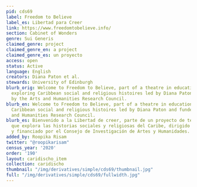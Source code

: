 ```yaml
---
pid: cds69
label: Freedom to Believe
label_es: Libertad para Creer
link: https://www.freedomtobelieve.info/
section: Cabinet of Wonders
genre: Sui Generis
claimed_genre: project
claimed_genre_en: a project
claimed_genre_es: un proyecto
access: open
status: Active
language: English
creators: Diana Paton et al.
stewards: University of Edinburgh
blurb_orig: Welcome to Freedom to Believe, part of a theatre in education project
  exploring Caribbean social and religious histoires led by Diana Paton and funded
  by the Arts and Humanities Research Council.
blurb_en: Welcome to Freedom to Believe, part of a theatre in education project exploring
  Caribbean social and religious histoires led by Diana Paton and funded by the Arts
  and Humanities Research Council.
blurb_es: Bienvenido a la Libertad de creer, parte de un proyecto de teatro educacional
  que explora las historias sociales y religiosas del Caribe, dirigido por Diana Paton
  y financiado por el Consejo de Investigación de Artes y Humanidades.
added_by: Roopika Risam
twitter: "@roopikarisam"
census_year: '2020'
order: '190'
layout: caridischo_item
collection: caridischo
thumbnail: "/img/derivatives/simple/cds69/thumbnail.jpg"
full: "/img/derivatives/simple/cds69/fullwidth.jpg"
---
```

